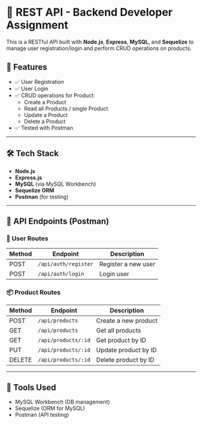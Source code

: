 # 🚀 REST API - Backend Developer Assignment

This is a RESTful API built with **Node.js**, **Express**, **MySQL**, and **Sequelize** to manage user registration/login and perform CRUD operations on products.

## 📌 Features

- ✅ User Registration
- ✅ User Login
- ✅ CRUD operations for Product:
  - Create a Product
  - Read all Products / single Product
  - Update a Product
  - Delete a Product
- ✅ Tested with Postman

---

## 🛠 Tech Stack

- **Node.js**
- **Express.js**
- **MySQL** (via MySQL Workbench)
- **Sequelize ORM**
- **Postman** (for testing)

---

## 🧪 API Endpoints (Postman)

### 🔐 User Routes
| Method | Endpoint             | Description         |
| ------ | -------------------- | ------------------- |
| POST   | `/api/auth/register` | Register a new user |
| POST   | `/api/auth/login`    | Login user          |



### 📦 Product Routes

| Method | Endpoint            | Description          |
| ------ | ------------------- | -------------------- |
| POST   | `/api/products`     | Create a new product |
| GET    | `/api/products`     | Get all products     |
| GET    | `/api/products/:id` | Get product by ID    |
| PUT    | `/api/products/:id` | Update product by ID |
| DELETE | `/api/products/:id` | Delete product by ID |

---


## 🧰 Tools Used

- MySQL Workbench (DB management)
- Sequelize (ORM for MySQL) 
- Postman (API testing)
